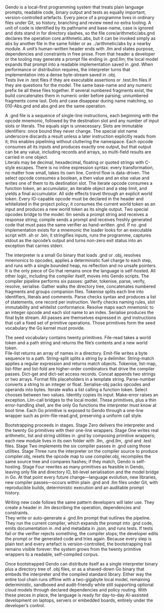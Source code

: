 Gendo is a local-first programming system that treats plain language prompts, 
readable code, binary output and tests as equally important, version-controlled 
artefacts.  Every piece of a programme lives in ordinary files under Git, so 
history, branching and review need no extra tooling.  A unit of code is 
identified by its pathname and base-name, case is ignored and dots stand in for 
directory slashes, so the file core/arithmetic/abs.gnd declares the operation 
core.arithmetic.abs, but it can be invoked simply as abs by another file in the 
same folder or as ../arithmetic/abs by a nearby module.  A unit’s human-written 
header ends with .llm and states purpose, dependencies and constraints in free 
prose.  From that header a developer or the tooling may generate a prompt file 
ending in .gnd.llm; the local model expands that prompt into a readable 
implementation saved in .gnd.  When performance or distribution requires, the 
interpreter turns that implementation into a dense byte-stream saved in .obj.  
Tests live in .test files if they are executable assertions or .test.llm files 
if they are questions for the model.  The same base-name and any numeric prefix 
tie all these files together.  If several numbered fragments exist, the build 
concatenates them in numeric order before parsing; unnumbered fragments come 
last.  Dots and case disappear during name matching, so 010-Abs.gnd and abs.gnd 
are the same operation.

A .gnd file is a sequence of single-line instructions, each beginning with the 
opcode mnemonic, followed by the destination slot and any number of input slots 
or literals.  The equals sign is unnecessary.  Slots are immutable identifiers: 
once bound they never change.  The special slot name underscore discards a 
result unless a later instruction explicitly reads from it; this enables 
pipelining without cluttering the namespace.  Each opcode consumes all its 
inputs and produces exactly one output, but that output can be any value, 
including records and arrays, so multi-field results are carried in one object.  
Literals may be decimal, hexadecimal, floating or quoted strings with C-style 
escapes.  There is no inline expression syntax: every transformation, no matter 
how small, takes its own line.  Control flow is data-driven.  The select opcode 
consumes a boolean, a then value and an else value and writes one of them to 
its destination slot.  The iterate opcode consumes a function token, an 
accumulator, an iterable object and a step limit, and yields a final 
accumulator.  All side effects travel through an explicit world token.  Every 
IO-capable opcode must be declared in the header and whitelisted in the project 
policy; it consumes the current world token as an input and produces a new 
world token as its single output.  Two special opcodes bridge to the model: llm 
sends a prompt string and receives a response string; compile sends a prompt 
and receives freshly generated code that must pass the same verifier as 
hand-written .gnd.  If no .gnd implementation exists for a mnemonic the loader 
looks for an executable script with .sh or .bin; it stringifies inputs, runs 
the programme, captures stdout as the opcode’s output and turns non-zero exit 
status into an exception that carries stderr.

The interpreter is a small Go binary that loads .gnd or .obj, resolves 
mnemonics to opcodes, applies a deterministic fuel charge to each step, and 
runs with a single bounded heap, no reflection and no unsafe pointers.  It is 
the only piece of Go that remains once the language is self-hosted.  All other 
logic, including the compiler itself, moves into Gendo scripts.  The compiler 
pipeline performs six passes: gather, tokenise, parse, verify, resolve, 
serialise.  Gather walks the directory tree, concatenates numbered fragments 
and groups companion files.  Tokenise splits each line into identifiers, 
literals and comments.  Parse checks syntax and produces a list of statements, 
one record per instruction.  Verify checks naming rules, slot immutability and 
whitelist conformance.  Resolve maps each mnemonic to an integer opcode and 
each slot name to an index.  Serialise produces the final byte stream.  All 
passes are themselves expressed in .gnd instructions that call a fixed set of 
primitive operations.  Those primitives form the seed vocabulary the Go kernel 
must provide.

The seed vocabulary contains twenty primitives.  File-read takes a world token 
and a path string and returns the file’s contents and a new world token.  
File-list returns an array of names in a directory.  Emit-file writes a byte 
sequence to a path.  String-split splits a string by a delimiter.  String-match 
applies a regular expression and returns match objects.  Tokenise, list-map, 
list-filter and list-fold are higher-order combinators that drive the compiler 
passes.  Dict-get and dict-set access records.  Concat appends two strings or 
two arrays.  Format fills placeholders in a template string.  Parse-number 
converts a string to an integer or float.  Serialise-obj packs opcodes and 
operands into bytes.  Iterate walks a list calling a function token.  Select 
chooses between two values.  Identity copies its input.  Make-error raises an 
exception.  Llm-call bridges to the local model.  These primitives, plus a thin 
error-handling shell, are the only Go functions the interpreter must know at 
boot time.  Each Go primitive is exposed to Gendo through a one-line wrapper 
such as prim-file-read.gnd, preserving a uniform call style.

Bootstrapping proceeds in stages.  Stage Zero delivers the interpreter and the 
twenty Go primitives with their one-line wrappers.  Stage One writes real 
arithmetic, list and string utilities in .gnd by composing primitive wrappers; 
each new module lives in its own folder with .llm, .gnd.llm, .gnd and .test 
files.  Stage Two implements the six compiler passes in .gnd using those 
utilities.  Stage Three runs the interpreter on the compiler source to produce 
compiler.obj, resets the opcode map to use compiler.obj, recompiles the same 
source tree and compares hashes; if they match, Gendo is self-hosting.  Stage 
Four rewrites as many primitives as feasible in Gendo, leaving only file and 
directory IO, bit-level serialisation and the model bridge in Go.  At that 
point every future change—language evolution, new libraries, new compiler 
passes—occurs within plain .gnd and .llm files under Git, with reproducible 
builds, deterministic execution and an auditable prompt history.

Writing new code follows the same pattern developers will later use.  They 
create a header in .llm describing the operation, dependencies and constraints.  
They write or auto-generate a .gnd.llm prompt that outlines the pipeline.  They 
run the current compiler, which expands the prompt into .gnd code, emits 
documentation in .md and metadata in .json, and runs tests.  If tests fail or 
the verifier rejects something, the compiler stops; the developer edits the 
prompt or the generated code and tries again.  Because every step is plain text 
and every artefact is version-controlled, the bootstrapping trail remains 
visible forever: the system grows from the twenty primitive wrappers to a 
readable, self-compiled corpus.

Once bootstrapped Gendo can distribute itself as a single interpreter binary 
plus a directory tree of .obj files, or as a shaved-down Go binary that embeds 
the interpreter and the compiled standard library.  Either way the entire tool 
chain runs offline with a two-gigabyte local model, remaining deterministic, 
sandboxed and audit-friendly while still supporting optional cloud models 
through declared dependencies and policy routing.  With these pieces in place, 
the language is ready for day-to-day AI-assisted development on laptops, 
servers or embedded boards, entirely under the developer’s control.
